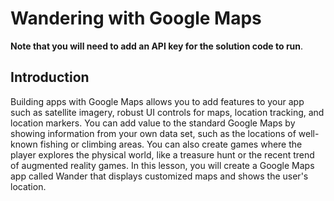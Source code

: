 # Wandering with Google Maps

**Note that you will need to add an API key for the solution code to run**.

<h2>Introduction</h2>
Building apps with Google Maps allows you to add features to your app such as satellite imagery, robust UI controls for maps, location tracking, and location markers. You can add value to the standard Google Maps by showing information from your own data set, such as the locations of well-known fishing or climbing areas. You can also create games where the player explores the physical world, like a treasure hunt or the recent trend of augmented reality games.
In this lesson, you will create a Google Maps app called Wander that displays customized maps and shows the user's location.
